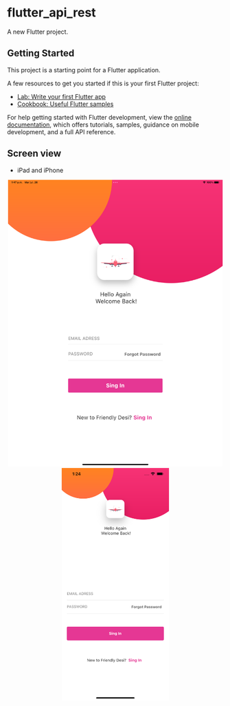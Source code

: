 # flutter_api_rest

A new Flutter project.

## Getting Started

This project is a starting point for a Flutter application.

A few resources to get you started if this is your first Flutter project:

- [Lab: Write your first Flutter app](https://docs.flutter.dev/get-started/codelab)
- [Cookbook: Useful Flutter samples](https://docs.flutter.dev/cookbook)

For help getting started with Flutter development, view the
[online documentation](https://docs.flutter.dev/), which offers tutorials,
samples, guidance on mobile development, and a full API reference.


## Screen view
- iPad and iPhone
<p align="center"> 
  <img src="assets/glance/pantalla.1.2.png" width="500" hight="500">
  <img src="assets/glance/pantalla.1.png" width="250" hight="350"> 
</p> 